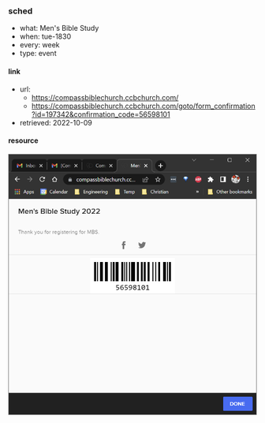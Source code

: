 ### sched
- what: Men's Bible Study
- when: tue-1830
- every: week
- type: event

#### link
- url:
  - https://compassbiblechurch.ccbchurch.com/
  - https://compassbiblechurch.ccbchurch.com/goto/form_confirmation?id=197342&confirmation_code=56598101
- retrieved: 2022-10-09

#### resource
![2022-10-09-160425](./res/2022-10-09-160425.png)

